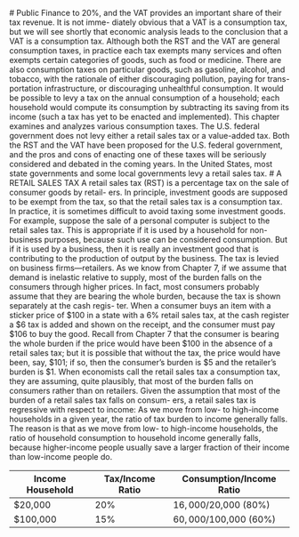 \# Public Finance to 20%, and the VAT provides an important share of their tax revenue. It is not imme- diately obvious that a VAT is a consumption tax, but we will see shortly that economic analysis leads to the conclusion that a VAT is a consumption tax. Although both the RST and the VAT are general consumption taxes, in practice each tax exempts many services and often exempts certain categories of goods, such as food or medicine. There are also consumption taxes on particular goods, such as gasoline, alcohol, and tobacco, with the rationale of either discouraging pollution, paying for trans- portation infrastructure, or discouraging unhealthful consumption. It would be possible to levy a tax on the annual consumption of a household; each household would compute its consumption by subtracting its saving from its income (such a tax has yet to be enacted and implemented). This chapter examines and analyzes various consumption taxes. The U.S. federal government does not levy either a retail sales tax or a value-added tax. Both the RST and the VAT have been proposed for the U.S. federal government, and the pros and cons of enacting one of these taxes will be seriously considered and debated in the coming years. In the United States, most state governments and some local governments levy a retail sales tax. # A RETAIL SALES TAX A retail sales tax (RST) is a percentage tax on the sale of consumer goods by retail- ers. In principle, investment goods are supposed to be exempt from the tax, so that the retail sales tax is a consumption tax. In practice, it is sometimes difficult to avoid taxing some investment goods. For example, suppose the sale of a personal computer is subject to the retail sales tax. This is appropriate if it is used by a household for non- business purposes, because such use can be considered consumption. But if it is used by a business, then it is really an investment good that is contributing to the production of output by the business. The tax is levied on business firms—retailers. As we know from Chapter 7, if we assume that demand is inelastic relative to supply, most of the burden falls on the consumers through higher prices. In fact, most consumers probably assume that they are bearing the whole burden, because the tax is shown separately at the cash regis- ter. When a consumer buys an item with a sticker price of $100 in a state with a 6% retail sales tax, at the cash register a $6 tax is added and shown on the receipt, and the consumer must pay $106 to buy the good. Recall from Chapter 7 that the consumer is bearing the whole burden if the price would have been $100 in the absence of a retail sales tax; but it is possible that without the tax, the price would have been, say, $101; if so, then the consumer’s burden is $5 and the retailer’s burden is $1. When economists call the retail sales tax a consumption tax, they are assuming, quite plausibly, that most of the burden falls on consumers rather than on retailers. Given the assumption that most of the burden of a retail sales tax falls on consum- ers, a retail sales tax is regressive with respect to income: As we move from low- to high-income households in a given year, the ratio of tax burden to income generally falls. The reason is that as we move from low- to high-income households, the ratio of household consumption to household income generally falls, because higher-income people usually save a larger fraction of their income than low-income people do.

| Income Household | Tax/Income Ratio | Consumption/Income Ratio |
| ---------------- | ---------------- | ------------------------ |
| $20,000          | 20%              | $16,000/$20,000 (80%)    |
| $100,000         | 15%              | $60,000/$100,000 (60%)   |
